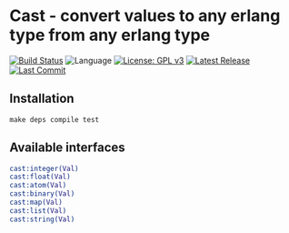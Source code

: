 Cast - convert values to any erlang type from any erlang type
=============================================================

[![Build Status](https://travis-ci.com/paweldudzinski/cast.svg?branch=master)](https://travis-ci.com/paweldudzinski/cast)
![Language](https://img.shields.io/badge/language-erlang-yellowgreen.svg)
[![License: GPL v3](https://img.shields.io/badge/License-GPLv3-blue.svg)](https://www.gnu.org/licenses/gpl-3.0)
[![Latest Release][release badge]][release]
[![Last Commit][commit badge]][commit]

Installation
------------

`make deps compile test`

Available interfaces
--------------------

```erlang
cast:integer(Val)
cast:float(Val)
cast:atom(Val)
cast:binary(Val)
cast:map(Val)
cast:list(Val)
cast:string(Val)
```

<!-- Links (alphabetically) -->
[commit]: https://github.com/paweldudzinski/cast/commit/HEAD
[erlang]: http://www.erlang.org
[eunit stdout]: http://erlang.org/doc/apps/eunit/chapter.html#Running_EUnit
[release]: https://github.com/paweldudzinski/cast/releases/latest

<!-- Badges (alphabetically) -->
[commit badge]: https://img.shields.io/github/last-commit/paweldudzinski/cast.svg
[release badge]: https://img.shields.io/github/release/paweldudzinski/cast.svg
